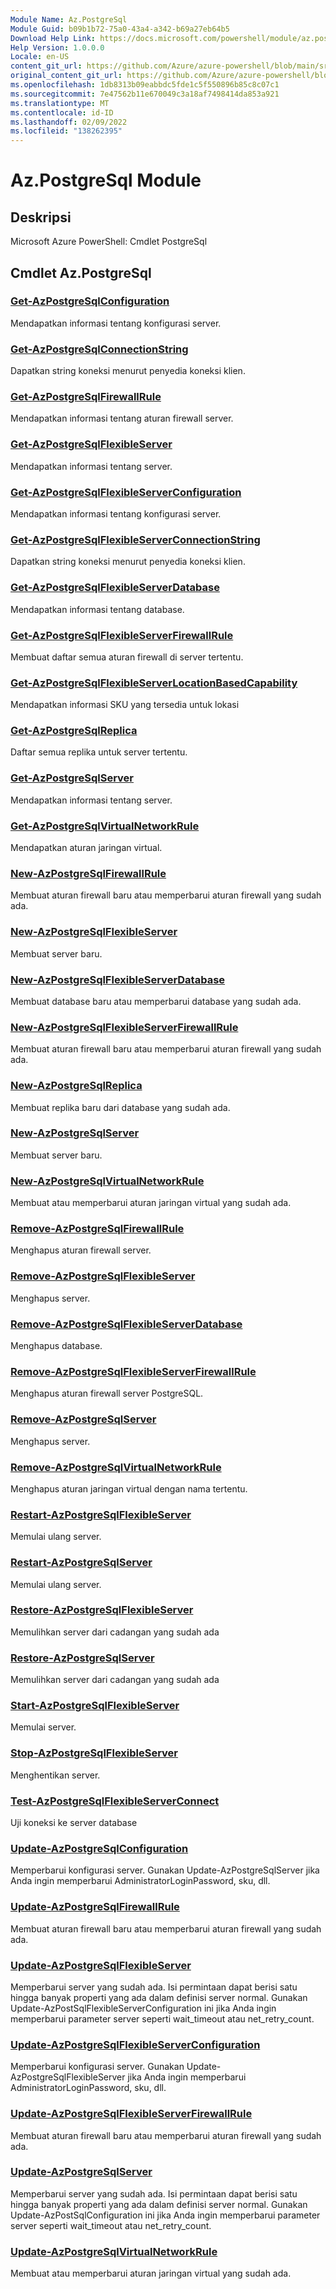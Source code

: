 ```yaml
---
Module Name: Az.PostgreSql
Module Guid: b09b1b72-75a0-43a4-a342-b69a27eb64b5
Download Help Link: https://docs.microsoft.com/powershell/module/az.postgresql
Help Version: 1.0.0.0
Locale: en-US
content_git_url: https://github.com/Azure/azure-powershell/blob/main/src/PostgreSql/help/Az.PostgreSql.md
original_content_git_url: https://github.com/Azure/azure-powershell/blob/main/src/PostgreSql/help/Az.PostgreSql.md
ms.openlocfilehash: 1db8313b09eabbdc5fde1c5f550896b85c8c07c1
ms.sourcegitcommit: 7e47562b11e670049c3a18af7498414da853a921
ms.translationtype: MT
ms.contentlocale: id-ID
ms.lasthandoff: 02/09/2022
ms.locfileid: "138262395"
---
```

# Az.PostgreSql Module
## Deskripsi
Microsoft Azure PowerShell: Cmdlet PostgreSql

## Cmdlet Az.PostgreSql
### [Get-AzPostgreSqlConfiguration](Get-AzPostgreSqlConfiguration.md)
Mendapatkan informasi tentang konfigurasi server.

### [Get-AzPostgreSqlConnectionString](Get-AzPostgreSqlConnectionString.md)
Dapatkan string koneksi menurut penyedia koneksi klien.

### [Get-AzPostgreSqlFirewallRule](Get-AzPostgreSqlFirewallRule.md)
Mendapatkan informasi tentang aturan firewall server.

### [Get-AzPostgreSqlFlexibleServer](Get-AzPostgreSqlFlexibleServer.md)
Mendapatkan informasi tentang server.

### [Get-AzPostgreSqlFlexibleServerConfiguration](Get-AzPostgreSqlFlexibleServerConfiguration.md)
Mendapatkan informasi tentang konfigurasi server.

### [Get-AzPostgreSqlFlexibleServerConnectionString](Get-AzPostgreSqlFlexibleServerConnectionString.md)
Dapatkan string koneksi menurut penyedia koneksi klien.

### [Get-AzPostgreSqlFlexibleServerDatabase](Get-AzPostgreSqlFlexibleServerDatabase.md)
Mendapatkan informasi tentang database.

### [Get-AzPostgreSqlFlexibleServerFirewallRule](Get-AzPostgreSqlFlexibleServerFirewallRule.md)
Membuat daftar semua aturan firewall di server tertentu.

### [Get-AzPostgreSqlFlexibleServerLocationBasedCapability](Get-AzPostgreSqlFlexibleServerLocationBasedCapability.md)
Mendapatkan informasi SKU yang tersedia untuk lokasi

### [Get-AzPostgreSqlReplica](Get-AzPostgreSqlReplica.md)
Daftar semua replika untuk server tertentu.

### [Get-AzPostgreSqlServer](Get-AzPostgreSqlServer.md)
Mendapatkan informasi tentang server.

### [Get-AzPostgreSqlVirtualNetworkRule](Get-AzPostgreSqlVirtualNetworkRule.md)
Mendapatkan aturan jaringan virtual.

### [New-AzPostgreSqlFirewallRule](New-AzPostgreSqlFirewallRule.md)
Membuat aturan firewall baru atau memperbarui aturan firewall yang sudah ada.

### [New-AzPostgreSqlFlexibleServer](New-AzPostgreSqlFlexibleServer.md)
Membuat server baru.

### [New-AzPostgreSqlFlexibleServerDatabase](New-AzPostgreSqlFlexibleServerDatabase.md)
Membuat database baru atau memperbarui database yang sudah ada.

### [New-AzPostgreSqlFlexibleServerFirewallRule](New-AzPostgreSqlFlexibleServerFirewallRule.md)
Membuat aturan firewall baru atau memperbarui aturan firewall yang sudah ada.

### [New-AzPostgreSqlReplica](New-AzPostgreSqlReplica.md)
Membuat replika baru dari database yang sudah ada.

### [New-AzPostgreSqlServer](New-AzPostgreSqlServer.md)
Membuat server baru.

### [New-AzPostgreSqlVirtualNetworkRule](New-AzPostgreSqlVirtualNetworkRule.md)
Membuat atau memperbarui aturan jaringan virtual yang sudah ada.

### [Remove-AzPostgreSqlFirewallRule](Remove-AzPostgreSqlFirewallRule.md)
Menghapus aturan firewall server.

### [Remove-AzPostgreSqlFlexibleServer](Remove-AzPostgreSqlFlexibleServer.md)
Menghapus server.

### [Remove-AzPostgreSqlFlexibleServerDatabase](Remove-AzPostgreSqlFlexibleServerDatabase.md)
Menghapus database.

### [Remove-AzPostgreSqlFlexibleServerFirewallRule](Remove-AzPostgreSqlFlexibleServerFirewallRule.md)
Menghapus aturan firewall server PostgreSQL.

### [Remove-AzPostgreSqlServer](Remove-AzPostgreSqlServer.md)
Menghapus server.

### [Remove-AzPostgreSqlVirtualNetworkRule](Remove-AzPostgreSqlVirtualNetworkRule.md)
Menghapus aturan jaringan virtual dengan nama tertentu.

### [Restart-AzPostgreSqlFlexibleServer](Restart-AzPostgreSqlFlexibleServer.md)
Memulai ulang server.

### [Restart-AzPostgreSqlServer](Restart-AzPostgreSqlServer.md)
Memulai ulang server.

### [Restore-AzPostgreSqlFlexibleServer](Restore-AzPostgreSqlFlexibleServer.md)
Memulihkan server dari cadangan yang sudah ada

### [Restore-AzPostgreSqlServer](Restore-AzPostgreSqlServer.md)
Memulihkan server dari cadangan yang sudah ada

### [Start-AzPostgreSqlFlexibleServer](Start-AzPostgreSqlFlexibleServer.md)
Memulai server.

### [Stop-AzPostgreSqlFlexibleServer](Stop-AzPostgreSqlFlexibleServer.md)
Menghentikan server.

### [Test-AzPostgreSqlFlexibleServerConnect](Test-AzPostgreSqlFlexibleServerConnect.md)
Uji koneksi ke server database

### [Update-AzPostgreSqlConfiguration](Update-AzPostgreSqlConfiguration.md)
Memperbarui konfigurasi server.
Gunakan Update-AzPostgreSqlServer jika Anda ingin memperbarui AdministratorLoginPassword, sku, dll.

### [Update-AzPostgreSqlFirewallRule](Update-AzPostgreSqlFirewallRule.md)
Membuat aturan firewall baru atau memperbarui aturan firewall yang sudah ada.

### [Update-AzPostgreSqlFlexibleServer](Update-AzPostgreSqlFlexibleServer.md)
Memperbarui server yang sudah ada.
Isi permintaan dapat berisi satu hingga banyak properti yang ada dalam definisi server normal.
Gunakan Update-AzPostSqlFlexibleServerConfiguration ini jika Anda ingin memperbarui parameter server seperti wait_timeout atau net_retry_count.

### [Update-AzPostgreSqlFlexibleServerConfiguration](Update-AzPostgreSqlFlexibleServerConfiguration.md)
Memperbarui konfigurasi server.
Gunakan Update-AzPostgreSqlFlexibleServer jika Anda ingin memperbarui AdministratorLoginPassword, sku, dll.

### [Update-AzPostgreSqlFlexibleServerFirewallRule](Update-AzPostgreSqlFlexibleServerFirewallRule.md)
Membuat aturan firewall baru atau memperbarui aturan firewall yang sudah ada.

### [Update-AzPostgreSqlServer](Update-AzPostgreSqlServer.md)
Memperbarui server yang sudah ada.
Isi permintaan dapat berisi satu hingga banyak properti yang ada dalam definisi server normal.
Gunakan Update-AzPostSqlConfiguration ini jika Anda ingin memperbarui parameter server seperti wait_timeout atau net_retry_count.

### [Update-AzPostgreSqlVirtualNetworkRule](Update-AzPostgreSqlVirtualNetworkRule.md)
Membuat atau memperbarui aturan jaringan virtual yang sudah ada.

